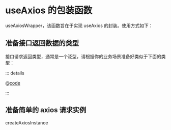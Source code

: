 # useAxios 的包装函数

useAxiosWrapper，该函数旨在于实现 useAxios 的封装。使用方式如下：

## 准备接口返回数据的类型

接口请求返回类型，通常是一个泛型，请根据你的业务场景准备好类似于下面的类型：

::: details

@[code](./tests/types/ApifoxModel.ts)

:::

## 准备简单的 axios 请求实例

createAxiosInstance
